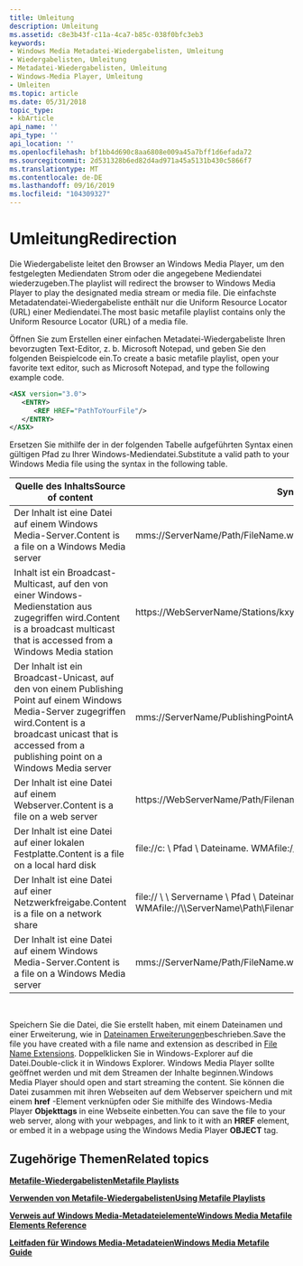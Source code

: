 ```yaml
---
title: Umleitung
description: Umleitung
ms.assetid: c8e3b43f-c11a-4ca7-b85c-038f0bfc3eb3
keywords:
- Windows Media Metadatei-Wiedergabelisten, Umleitung
- Wiedergabelisten, Umleitung
- Metadatei-Wiedergabelisten, Umleitung
- Windows-Media Player, Umleitung
- Umleiten
ms.topic: article
ms.date: 05/31/2018
topic_type:
- kbArticle
api_name: ''
api_type: ''
api_location: ''
ms.openlocfilehash: bf1bb4d690c8aa6808e009a45a7bff1d6efada72
ms.sourcegitcommit: 2d531328b6ed82d4ad971a45a5131b430c5866f7
ms.translationtype: MT
ms.contentlocale: de-DE
ms.lasthandoff: 09/16/2019
ms.locfileid: "104309327"
---
```

# <a name="redirection"></a><span data-ttu-id="f4df3-108">Umleitung</span><span class="sxs-lookup"><span data-stu-id="f4df3-108">Redirection</span></span>

<span data-ttu-id="f4df3-109">Die Wiedergabeliste leitet den Browser an Windows Media Player, um den festgelegten Mediendaten Strom oder die angegebene Mediendatei wiederzugeben.</span><span class="sxs-lookup"><span data-stu-id="f4df3-109">The playlist will redirect the browser to Windows Media Player to play the designated media stream or media file.</span></span> <span data-ttu-id="f4df3-110">Die einfachste Metadatendatei-Wiedergabeliste enthält nur die Uniform Resource Locator (URL) einer Mediendatei.</span><span class="sxs-lookup"><span data-stu-id="f4df3-110">The most basic metafile playlist contains only the Uniform Resource Locator (URL) of a media file.</span></span>

<span data-ttu-id="f4df3-111">Öffnen Sie zum Erstellen einer einfachen Metadatei-Wiedergabeliste Ihren bevorzugten Text-Editor, z. b. Microsoft Notepad, und geben Sie den folgenden Beispielcode ein.</span><span class="sxs-lookup"><span data-stu-id="f4df3-111">To create a basic metafile playlist, open your favorite text editor, such as Microsoft Notepad, and type the following example code.</span></span>


```XML
<ASX version="3.0">
   <ENTRY>
      <REF HREF="PathToYourFile"/>
   </ENTRY>
</ASX>

```



<span data-ttu-id="f4df3-112">Ersetzen Sie mithilfe der in der folgenden Tabelle aufgeführten Syntax einen gültigen Pfad zu Ihrer Windows-Mediendatei.</span><span class="sxs-lookup"><span data-stu-id="f4df3-112">Substitute a valid path to your Windows Media file using the syntax in the following table.</span></span>



| <span data-ttu-id="f4df3-113">Quelle des Inhalts</span><span class="sxs-lookup"><span data-stu-id="f4df3-113">Source of content</span></span>                                                                                 | <span data-ttu-id="f4df3-114">Syntax</span><span class="sxs-lookup"><span data-stu-id="f4df3-114">Syntax</span></span>                                    |
|---------------------------------------------------------------------------------------------------|-------------------------------------------|
| <span data-ttu-id="f4df3-115">Der Inhalt ist eine Datei auf einem Windows Media-Server.</span><span class="sxs-lookup"><span data-stu-id="f4df3-115">Content is a file on a Windows Media server</span></span>                                                       | <span data-ttu-id="f4df3-116">mms://ServerName/Path/FileName.wma</span><span class="sxs-lookup"><span data-stu-id="f4df3-116">mms://ServerName/Path/FileName.wma</span></span>        |
| <span data-ttu-id="f4df3-117">Inhalt ist ein Broadcast-Multicast, auf den von einer Windows-Medienstation aus zugegriffen wird.</span><span class="sxs-lookup"><span data-stu-id="f4df3-117">Content is a broadcast multicast that is accessed from a Windows Media station</span></span>                    | https://WebServerName/Stations/kxyz.nsc    |
| <span data-ttu-id="f4df3-118">Der Inhalt ist ein Broadcast-Unicast, auf den von einem Publishing Point auf einem Windows Media-Server zugegriffen wird.</span><span class="sxs-lookup"><span data-stu-id="f4df3-118">Content is a broadcast unicast that is accessed from a publishing point on a Windows Media server</span></span> | <span data-ttu-id="f4df3-119">mms://ServerName/PublishingPointAlias</span><span class="sxs-lookup"><span data-stu-id="f4df3-119">mms://ServerName/PublishingPointAlias</span></span>     |
| <span data-ttu-id="f4df3-120">Der Inhalt ist eine Datei auf einem Webserver.</span><span class="sxs-lookup"><span data-stu-id="f4df3-120">Content is a file on a web server</span></span>                                                                 | https://WebServerName/Path/Filename.wma    |
| <span data-ttu-id="f4df3-121">Der Inhalt ist eine Datei auf einer lokalen Festplatte.</span><span class="sxs-lookup"><span data-stu-id="f4df3-121">Content is a file on a local hard disk</span></span>                                                            | <span data-ttu-id="f4df3-122">file://c: \\ Pfad \\ Dateiname. WMA</span><span class="sxs-lookup"><span data-stu-id="f4df3-122">file://c:\\Path\\Filename.wma</span></span>             |
| <span data-ttu-id="f4df3-123">Der Inhalt ist eine Datei auf einer Netzwerkfreigabe.</span><span class="sxs-lookup"><span data-stu-id="f4df3-123">Content is a file on a network share</span></span>                                                              | <span data-ttu-id="f4df3-124">file:// \\ \\ Servername \\ Pfad \\ Dateiname. WMA</span><span class="sxs-lookup"><span data-stu-id="f4df3-124">file://\\\\ServerName\\Path\\Filename.wma</span></span> |
| <span data-ttu-id="f4df3-125">Der Inhalt ist eine Datei auf einem Windows Media-Server.</span><span class="sxs-lookup"><span data-stu-id="f4df3-125">Content is a file on a Windows Media server</span></span>                                                       | <span data-ttu-id="f4df3-126">mms://ServerName/Path/FileName.wmv</span><span class="sxs-lookup"><span data-stu-id="f4df3-126">mms://ServerName/Path/FileName.wmv</span></span>        |



 

<span data-ttu-id="f4df3-127">Speichern Sie die Datei, die Sie erstellt haben, mit einem Dateinamen und einer Erweiterung, wie in [Dateinamen Erweiterungen](file-name-extensions.md)beschrieben.</span><span class="sxs-lookup"><span data-stu-id="f4df3-127">Save the file you have created with a file name and extension as described in [File Name Extensions](file-name-extensions.md).</span></span> <span data-ttu-id="f4df3-128">Doppelklicken Sie in Windows-Explorer auf die Datei.</span><span class="sxs-lookup"><span data-stu-id="f4df3-128">Double-click it in Windows Explorer.</span></span> <span data-ttu-id="f4df3-129">Windows Media Player sollte geöffnet werden und mit dem Streamen der Inhalte beginnen.</span><span class="sxs-lookup"><span data-stu-id="f4df3-129">Windows Media Player should open and start streaming the content.</span></span> <span data-ttu-id="f4df3-130">Sie können die Datei zusammen mit ihren Webseiten auf dem Webserver speichern und mit einem **href** -Element verknüpfen oder Sie mithilfe des Windows-Media Player **Objekttags** in eine Webseite einbetten.</span><span class="sxs-lookup"><span data-stu-id="f4df3-130">You can save the file to your web server, along with your webpages, and link to it with an **HREF** element, or embed it in a webpage using the Windows Media Player **OBJECT** tag.</span></span>

## <a name="related-topics"></a><span data-ttu-id="f4df3-131">Zugehörige Themen</span><span class="sxs-lookup"><span data-stu-id="f4df3-131">Related topics</span></span>

<dl> <dt>

[<span data-ttu-id="f4df3-132">**Metafile-Wiedergabelisten**</span><span class="sxs-lookup"><span data-stu-id="f4df3-132">**Metafile Playlists**</span></span>](metafile-playlists.md)
</dt> <dt>

[<span data-ttu-id="f4df3-133">**Verwenden von Metafile-Wiedergabelisten**</span><span class="sxs-lookup"><span data-stu-id="f4df3-133">**Using Metafile Playlists**</span></span>](using-metafile-playlists.md)
</dt> <dt>

[<span data-ttu-id="f4df3-134">**Verweis auf Windows Media-Metadateielemente**</span><span class="sxs-lookup"><span data-stu-id="f4df3-134">**Windows Media Metafile Elements Reference**</span></span>](windows-media-metafile-elements-reference.md)
</dt> <dt>

[<span data-ttu-id="f4df3-135">**Leitfaden für Windows Media-Metadateien**</span><span class="sxs-lookup"><span data-stu-id="f4df3-135">**Windows Media Metafile Guide**</span></span>](windows-media-metafile-guide.md)
</dt> </dl>

 

 




